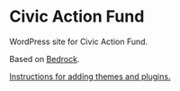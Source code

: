 # Civic Action Fund

WordPress site for Civic Action Fund.

Based on [Bedrock](https://roots.io/bedrock/).

[Instructions for adding themes and plugins.](https://roots.io/bedrock/docs/composer/#plugins)
